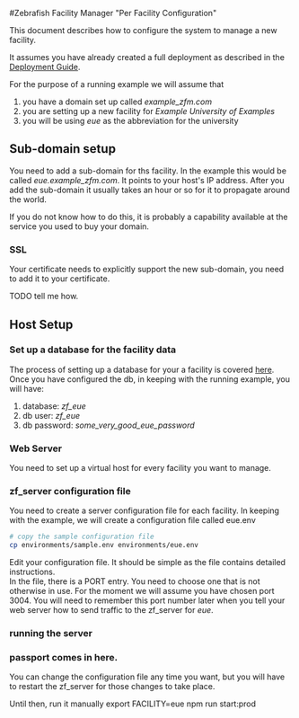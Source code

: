 #Zebrafish Facility Manager  "Per Facility Configuration"

This document describes how to configure the system to manage a new facility.

It assumes you have already created a full deployment as described in the
[Deployment Guide](Deployment.md).

For the purpose of a running example we will assume that 
1. you have a domain set up called _example_zfm.com_
1. you are setting up a new facility for _Example University of Examples_
1. you will be using _eue_ as the abbreviation for the university

## Sub-domain setup

You need to add a sub-domain for ths facility. 
In the example this would be called _eue.example_zfm.com_.
It points to your host's IP address.
After you add the sub-domain it usually takes an hour or so for it to
propagate around the world.

If you do not know how to do this, it is probably a capability available at
the service you used to buy your domain.

### SSL

Your certificate needs to explicitly support the new sub-domain, you need to add it to your certificate.

TODO tell me how.
## Host Setup

### Set up a database for the facility data

The process of setting up a database for your a facility is covered [here](MariaDB.md).
Once you have configured the db, in keeping with the running example, you will have:
1. database: _zf_eue_
1. db user: _zf_eue_
1. db password: _some_very_good_eue_password_

### Web Server

You need to set up a virtual host for every facility you want to manage.

### zf_server configuration file

You need to create a server configuration file for each facility.
In keeping with the example, we will create a configuration file called eue.env
```bash 
# copy the sample configuration file
cp environments/sample.env environments/eue.env
```

Edit your configuration file. 
It should be simple as the file contains detailed instructions.  
In the file, there is a PORT entry. You need to choose one that is not otherwise in use.
For the moment we will assume you have chosen port 3004.
You will need to remember this port number later when you tell your web server
how to send traffic to the zf_server for _eue_.

### running the server

### passport comes in here.

You can change the configuration file any time you want, but you will have
to restart the zf_server for those changes to take place.

Until then, run it manually 
export FACILITY=eue
npm run start:prod


